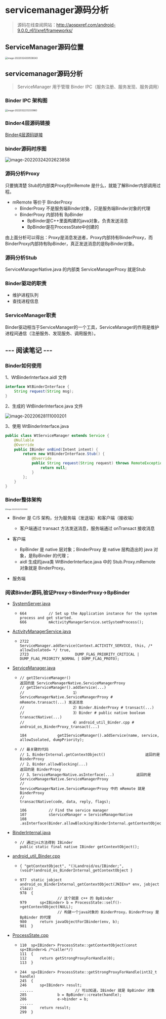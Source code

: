 # servicemanager源码分析

> 源码在线查阅网站：http://aospxref.com/android-9.0.0_r61/xref/frameworks/
>

## ServiceManager源码位置

<img src="005_Binder之servicemanager源码分析.assets/image-20220324200536043.png" alt="image-20220324200536043" style="zoom:50%;" />

## servicemanager源码分析

> ServiceManager 用于管理 Binder IPC（服务注册、服务发现、服务调用）

### Binder IPC 架构图

<img src="004_Binder之手写IPC进程通信.assets/image-20220322212333960.png" alt="image-20220322212333960" style="zoom:50%;" />

### Binder4层源码链接

[Binder4层源码链接](002_Binder之linux内存基础.assets/Binder4层源码)

### binder源码时序图

<img src="005_Binder之servicemanager源码分析.assets/image-20220324202623858.png" alt="image-20220324202623858" style="zoom:100%;" />

### 源码分析Proxy

只要搞清楚 Stub的内部类Proxy的mRemote 是什么，就能了解Binder内部调用过程。

- mRemote 等价于 BinderProxy
  - BinderProxy 不是服务端Binder对象，只是服务端Binder对象的代理
  - BinderProxy 内部持有 BpBinder
    - BpBinder是C++里面构建的java对象，负责发送消息
    - BpBinder是在ProcessState中创建的

由上面分析可以得出：Proxy是消息发送者，Proxy内部持有BinderProxy，而BinderProxy内部持有BpBinder，真正发送消息的是BpBinder对象。

### 源码分析Stub

ServiceManagerNative.java 的内部类 ServiceManagerProxy 就是Stub

### Binder驱动的职责

- 维护进程队列
- 查找进程信息

### ServiceManager职责

Binder驱动相当于ServiceManager的一个工具，ServiceManager的作用是维护进程间通信（注册服务、发现服务、调用服务）。

## --- 阅读笔记 ---

### Binder如何使用

1、WtBinderInterface.aidl 文件

```java
interface WtBinderInterface {
    String request(String msg);
}
```

2、生成的 WtBinderInterface.java 文件

![image-20220628111000201](005_Binder之servicemanager源码分析.assets/image-20220628111000201.png)

3、使用 WtBinderInterface.java

```java
public class WtServiceManager extends Service {
    @Nullable
    @Override
    public IBinder onBind(Intent intent) {
        return new WtBinderInterface.Stub() {
            @Override
            public String request(String request) throws RemoteException {
                return null;
            }
        };
    }
}
```

### Binder整体架构

<img src="004_Binder之手写IPC进程通信.assets/image-20220322212333960.png" alt="image-20220322212333960" style="zoom:35%;" />

- Binder 是 C/S 架构，分为服务端（发送端）和客户端（接收端）
  - 客户端通过 transact 方法发送消息，服务端通过 onTransact 接收消息

- 客户端
  - BpBinder 是 native 层对象；BinderProxy 是 native 层构造出的 java 对象，是BpBinder 的代理；
  - aidl 生成的java类 WtBinderInterface.java 中的 Stub.Proxy.mRemote 对象就是 BinderProxy。
- 服务端

### 阅读Binder源码,验证Proxy->BinderProxy->BpBinder

- [SystemServer.java](http://aospxref.com/android-9.0.0_r61/xref/frameworks/base/services/java/com/android/server/SystemServer.java)

  - ```
    664          // Set up the Application instance for the system process and get started.
    666          mActivityManagerService.setSystemProcess();
    ```

- [ActivityManagerService.java](http://aospxref.com/android-9.0.0_r61/xref/frameworks/base/services/core/java/com/android/server/am/ActivityManagerService.java)

  - ```
    2722             ServiceManager.addService(Context.ACTIVITY_SERVICE, this, /* allowIsolated= */ true,
    2723                     DUMP_FLAG_PRIORITY_CRITICAL | DUMP_FLAG_PRIORITY_NORMAL | DUMP_FLAG_PROTO);
    ```

- [ServiceManager.java](http://aospxref.com/android-9.0.0_r61/xref/frameworks/base/core/java/android/os/ServiceManager.java)

  - ```
    // getIServiceManager()   										返回的是 ServiceManagerNative.ServiceManagerProxy
    // getIServiceManager().addService(...)				
    // 						1）ServiceManagerNative.ServiceManagerProxy # mRemote.transact(...) 发送消息
    //						2）Binder.BinderProxy # transact(...)
    //						3）Binder # public native boolean transactNative(...)
    //						4）android_util_Binder.cpp # android_os_BinderProxy_transact(...)
    
    184              getIServiceManager().addService(name, service, allowIsolated, dumpPriority);
    ```

  - ```
    // 最关键的代码
    // 1、BinderInternal.getContextObject()					返回的是 BinderProxy
    // 2、Binder.allowBlocking(...)									返回的是 BinderProxy
    // 3、ServiceManagerNative.asInterface(...)			返回的是 ServiceManagerNative.ServiceManagerProxy
    // 														ServiceManagerNative.ServiceManagerProxy 中的 mRemote 就是 BinderProxy
    //														transactNative(code, data, reply, flags);
    
    106          // Find the service manager
    107          sServiceManager = ServiceManagerNative
    108                  .asInterface(Binder.allowBlocking(BinderInternal.getContextObject()));
    ```

- [BinderInternal.java](http://aospxref.com/android-9.0.0_r61/xref/frameworks/base/core/java/com/android/internal/os/BinderInternal.java)

  - ```
    // 通过jni方法得到 IBinder
    public static final native IBinder getContextObject();
    ```

- [android_util_Binder.cpp](http://aospxref.com/android-9.0.0_r61/xref/frameworks/base/core/jni/android_util_Binder.cpp)

  - ```
    { "getContextObject", "()Landroid/os/IBinder;", (void*)android_os_BinderInternal_getContextObject }
    ```

  - ```
    977  static jobject android_os_BinderInternal_getContextObject(JNIEnv* env, jobject clazz)
    978  {
    				 // 这个就是 c++ 的 BpBinder
    979      sp<IBinder> b = ProcessState::self()->getContextObject(NULL);
    				 // 构建一个java对象的 BinderProxy，BinderProxy 是 BpBinder 的代理
    980      return javaObjectForIBinder(env, b);
    981  }
    ```

- [ProcessState.cpp](http://aospxref.com/android-9.0.0_r61/xref/frameworks/native/libs/binder/ProcessState.cpp)

  - ```
    110  sp<IBinder> ProcessState::getContextObject(const sp<IBinder>& /*caller*/)
    111  {
    112      return getStrongProxyForHandle(0);
    113  }
    ```

  - ```
    244  sp<IBinder> ProcessState::getStrongProxyForHandle(int32_t handle)
    245  {
    246      sp<IBinder> result;
    ......					 // 可以知道，IBinder 就是 BpBinder 对象
    285              b = BpBinder::create(handle);
    286              e->binder = b;
    ......
    298      return result;
    299  }
    ```

